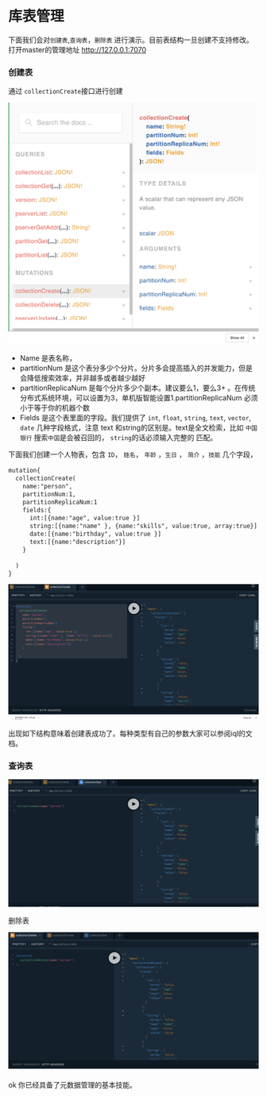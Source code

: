 # 库表管理

下面我们会对`创建表`,`查询表`，`删除表` 进行演示。目前表结构一旦创建不支持修改。
打开master的管理地址 http://127.0.0.1:7070

### 创建表

通过 `collectionCreate`接口进行创建

![image-20200715112907536](image/image-20200715112907536.png)

* Name 是表名称， 
* partitionNum 是这个表分多少个分片。分片多会提高插入的并发能力，但是会降低搜索效率，并非越多或者越少越好
* partitionReplicaNum 是每个分片多少个副本。建议要么1，要么3+ 。在传统分布式系统环境，可以设置为3，单机版智能设置1.partitionReplicaNum 必须小于等于你的机器个数
* Fields 是这个表里面的字段。我们提供了 `int`, `float`, `string`, `text`, `vector`, `date` 几种字段格式，注意 text 和string的区别是。text是全文检索，比如 `中国银行` 搜索`中国`是会被召回的， `string`的话必须输入完整的 匹配。



下面我们创建一个人物表，包含 `ID`， `姓名`， `年龄` ，`生日` ， `简介` ，`技能` 几个字段，

````
mutation{
  collectionCreate(
    name:"person", 
    partitionNum:1, 
    partitionReplicaNum:1
  	fields:{
      int:[{name:"age", value:true }]
      string:[{name:"name" }, {name:"skills", value:true, array:true}]
      date:[{name:"birthday", value:true }]
      text:[{name:"description"}]
    }
  
  )
}
````

![image-20200715115437856](image/image-20200715115437856.png)



出现如下结构意味着创建表成功了。每种类型有自己的参数大家可以参阅iql的文档。



### 查询表

![image-20200715115617185](image/image-20200715115617185.png)





删除表

![image-20200715115703796](image/image-20200715115703796.png)



ok 你已经具备了元数据管理的基本技能。